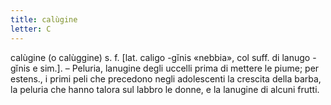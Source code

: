 ```yaml
---
title: calùgine
letter: C
---
```

calùgine (o calùggine) s. f. [lat. caligo -gĭnis «nebbia», col suff. di lanugo -gĭnis e sim.]. – Peluria, lanugine degli uccelli prima di mettere le piume; per estens., i primi peli che precedono negli adolescenti la crescita della barba, la peluria che hanno talora sul labbro le donne, e la lanugine di alcuni frutti.